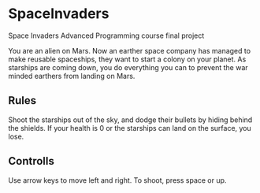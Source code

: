 # SpaceInvaders
Space Invaders Advanced Programming course final project

You are an alien on Mars. Now an earther space company has managed to make reusable spaceships, they want to start a colony on your planet. 
As starships are coming down, you do everything you can to prevent the war minded earthers from landing on Mars. 

## Rules
Shoot the starships out of the sky, and dodge their bullets by hiding behind the shields. If your health is 0 or the starships can land on the surface, you lose.

## Controlls
Use arrow keys to move left and right. To shoot, press space or up.
